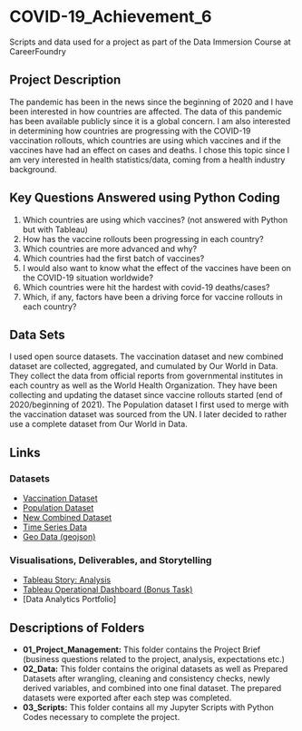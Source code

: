 # COVID-19_Achievement_6
Scripts and data used for a project as part of  the Data Immersion Course at CareerFoundry
## Project Description
The pandemic has been in the news since the beginning of 2020 and I have been interested in how countries are affected. The data of this pandemic has been available publicly since it is a global concern. I am also interested in determining how countries are progressing with the COVID-19 vaccination rollouts, which countries are using which vaccines and if the vaccines have had an effect on cases and deaths. I chose this topic since I am very interested in health statistics/data, coming from a health industry background.
## Key Questions Answered using Python Coding
1.	Which countries are using which vaccines? (not answered with Python but with Tableau)
2.	How has the vaccine rollouts been progressing in each country?
3.	Which countries are more advanced and why?
4.	Which countries had the first batch of vaccines?
5.	I would also want to know what the effect of the vaccines have been on the COVID-19 situation worldwide?
6.	Which countries were hit the hardest with covid-19 deaths/cases?
7.	Which, if any, factors have been a driving force for vaccine rollouts in each country?
## Data Sets
I used open source datasets. The vaccination dataset and new combined dataset are collected, aggregated, and cumulated by Our World in Data. They collect the data from official reports from governmental institutes in each country as well as the World Health Organization. They have been collecting and updating the dataset since vaccine rollouts started (end of 2020/beginning of 2021). The Population dataset I first used to merge with the vaccination dataset was sourced from the UN. I later decided to rather use a complete dataset from Our World in Data.
## Links
### Datasets
- [Vaccination Dataset](https://www.kaggle.com/datasets/gpreda/covid-world-vaccination-progress/download)
- [Population Dataset](https://population.un.org/wpp/Download/Files/1_Indicators%20(Standard)/EXCEL_FILES/1_Population/WPP2019_POP_F01_1_TOTAL_POPULATION_BOTH_SEXES.xlsx)
- [New Combined Dataset](https://covid.ourworldindata.org/data/owid-covid-data.csv)
- [Time Series Data](https://data.nasdaq.com/data/BP/C02_EMMISSIONS_ZAF-carbon-dioxide-co2-emmissions-south-africa)
- [Geo Data (geojson)](https://datahub.io/core/geo-countries#resource-countries)
### Visualisations, Deliverables, and Storytelling
- [Tableau Story: Analysis](https://public.tableau.com/app/profile/marilizedv/viz/Task6_7_COVID-19_Vaccination_Progress/COVID-19VaccinationProgress?publish=yes)
- [Tableau Operational Dashboard (Bonus Task)](https://public.tableau.com/app/profile/marilizedv/viz/BONUS_TASK_COVID-19_Vaccination_Progress/Dashboard1?publish=yes)
- [Data Analytics Portfolio]
## Descriptions of Folders
- **01_Project_Management:** This folder contains the Project Brief (business questions related to the project, analysis, expectations etc.)
- **02_Data:** This folder contains the original datasets as well as Prepared Datasets after wrangling, cleaning and consistency checks, newly derived variables, and combined into one final dataset. The prepared datasets were exported after each step was completed.
- **03_Scripts:** This folder contains all my Jupyter Scripts with Python Codes necessary to complete the project.
